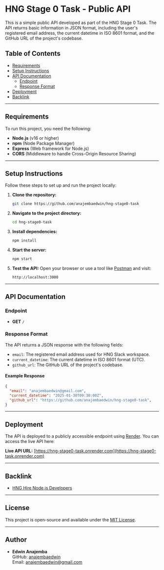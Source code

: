 # HNG Stage 0 Task - Public API

This is a simple public API developed as part of the HNG Stage 0 Task. The API returns basic information in JSON format, including the user's registered email address, the current datetime in ISO 8601 format, and the GitHub URL of the project's codebase.

## Table of Contents
- [Requirements](#requirements)
- [Setup Instructions](#setup-instructions)
- [API Documentation](#api-documentation)
  - [Endpoint](#endpoint)
  - [Response Format](#response-format)
- [Deployment](#deployment)
- [Backlink](#backlink)

---

## Requirements
To run this project, you need the following:
- **Node.js** (v16 or higher)
- **npm** (Node Package Manager)
- **Express** (Web framework for Node.js)
- **CORS** (Middleware to handle Cross-Origin Resource Sharing)

---

## Setup Instructions
Follow these steps to set up and run the project locally:

1. **Clone the repository:**
   ```bash
   git clone https://github.com/anajembaedwin/hng-stage0-task
   ```

2. **Navigate to the project directory:**
   ```bash
   cd hng-stage0-task
   ```

3. **Install dependencies:**
   ```bash
   npm install
   ```

4. **Start the server:**
   ```bash
   npm start
   ```

5. **Test the API:**
   Open your browser or use a tool like [Postman](https://www.postman.com/) and visit:
   ```
   http://localhost:3000
   ```

---

## API Documentation

### Endpoint
- **GET** `/`

### Response Format
The API returns a JSON response with the following fields:
- `email`: The registered email address used for HNG Slack workspace.
- `current_datetime`: The current datetime in ISO 8601 format (UTC).
- `github_url`: The GitHub URL of the project's codebase.

#### Example Response
```json
{
  "email": "anajembaedwin@gmail.com",
  "current_datetime": "2025-01-30T09:30:00Z",
  "github_url": "https://github.com/anajembaedwin/hng-stage0-task",
}
```

---

## Deployment
The API is deployed to a publicly accessible endpoint using [Render](https://render.com). You can access the live API here:

**Live API URL:** [https://hng-stage0-task.onrender.com](https://hng-stage0-task.onrender.com)

---

## Backlink
- [HNG Hire Node.js Developers](https://hng.tech/hire/nodejs-developers)

---

## License
This project is open-source and available under the [MIT License](LICENSE).

---

## Author
- **Edwin Anajemba**  
  GitHub: [anajembaedwin](https://github.com/anajembaedwin)  
  Email: anajembaedwin@gmail.com